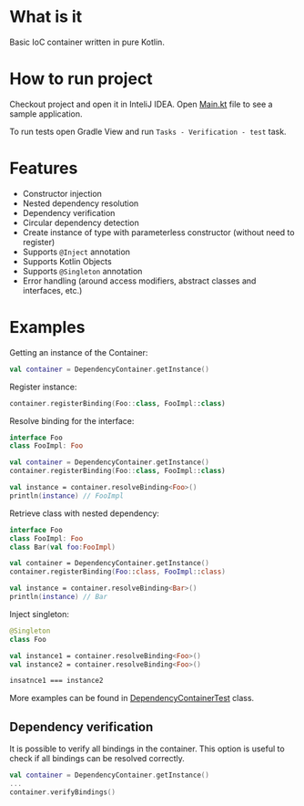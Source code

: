 # What is it

Basic IoC container written in pure Kotlin.

# How to run project

Checkout project and open it in InteliJ IDEA. Open [Main.kt](src/main/kotlin/Main.kt) file to see a sample application.

To run tests open Gradle View and run `Tasks - Verification - test` task.

# Features

- Constructor injection
- Nested dependency resolution
- Dependency verification
- Circular dependency detection
- Create instance of type with parameterless constructor (without need to register)
- Supports `@Inject` annotation
- Supports Kotlin Objects
- Supports `@Singleton` annotation
- Error handling (around access modifiers, abstract classes and interfaces, etc.)  

# Examples

Getting an instance of the Container:

```kotlin
val container = DependencyContainer.getInstance()
```

Register instance:

```kotlin
container.registerBinding(Foo::class, FooImpl::class)
```



Resolve binding for the interface:

```kotlin
interface Foo
class FooImpl: Foo

val container = DependencyContainer.getInstance()
container.registerBinding(Foo::class, FooImpl::class)

val instance = container.resolveBinding<Foo>()
println(instance) // FooImpl
```

Retrieve class with nested dependency:

```kotlin
interface Foo
class FooImpl: Foo
class Bar(val foo:FooImpl)

val container = DependencyContainer.getInstance()
container.registerBinding(Foo::class, FooImpl::class)

val instance = container.resolveBinding<Bar>()
println(instance) // Bar
```

Inject singleton:

```kotlin
@Singleton
class Foo

val instance1 = container.resolveBinding<Foo>()
val instance2 = container.resolveBinding<Foo>()

insatnce1 === instance2
```

More examples can be found in [DependencyContainerTest](src/test/kotlin/DependencyContainerTest.kt) class.

## Dependency verification

It is possible to verify all bindings in the container. This option is useful to check if all bindings can be resolved 
correctly.

```kotlin
val container = DependencyContainer.getInstance()
...
container.verifyBindings()

```


